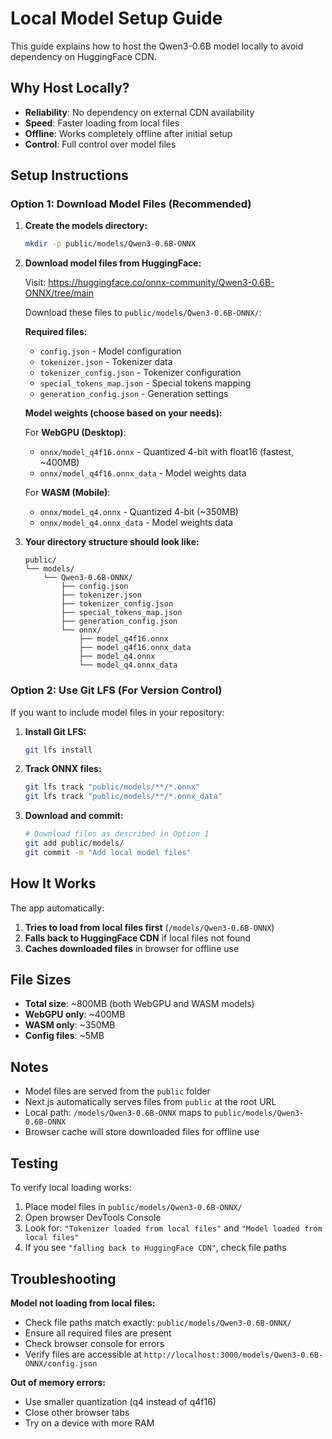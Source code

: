 # Local Model Setup Guide

This guide explains how to host the Qwen3-0.6B model locally to avoid dependency on HuggingFace CDN.

## Why Host Locally?

- **Reliability**: No dependency on external CDN availability
- **Speed**: Faster loading from local files
- **Offline**: Works completely offline after initial setup
- **Control**: Full control over model files

## Setup Instructions

### Option 1: Download Model Files (Recommended)

1. **Create the models directory:**
   ```bash
   mkdir -p public/models/Qwen3-0.6B-ONNX
   ```

2. **Download model files from HuggingFace:**
   
   Visit: https://huggingface.co/onnx-community/Qwen3-0.6B-ONNX/tree/main
   
   Download these files to `public/models/Qwen3-0.6B-ONNX/`:
   
   **Required files:**
   - `config.json` - Model configuration
   - `tokenizer.json` - Tokenizer data
   - `tokenizer_config.json` - Tokenizer configuration
   - `special_tokens_map.json` - Special tokens mapping
   - `generation_config.json` - Generation settings
   
   **Model weights (choose based on your needs):**
   
   For **WebGPU (Desktop)**:
   - `onnx/model_q4f16.onnx` - Quantized 4-bit with float16 (fastest, ~400MB)
   - `onnx/model_q4f16.onnx_data` - Model weights data
   
   For **WASM (Mobile)**:
   - `onnx/model_q4.onnx` - Quantized 4-bit (~350MB)
   - `onnx/model_q4.onnx_data` - Model weights data

3. **Your directory structure should look like:**
   ```
   public/
   └── models/
       └── Qwen3-0.6B-ONNX/
           ├── config.json
           ├── tokenizer.json
           ├── tokenizer_config.json
           ├── special_tokens_map.json
           ├── generation_config.json
           └── onnx/
               ├── model_q4f16.onnx
               ├── model_q4f16.onnx_data
               ├── model_q4.onnx
               └── model_q4.onnx_data
   ```

### Option 2: Use Git LFS (For Version Control)

If you want to include model files in your repository:

1. **Install Git LFS:**
   ```bash
   git lfs install
   ```

2. **Track ONNX files:**
   ```bash
   git lfs track "public/models/**/*.onnx"
   git lfs track "public/models/**/*.onnx_data"
   ```

3. **Download and commit:**
   ```bash
   # Download files as described in Option 1
   git add public/models/
   git commit -m "Add local model files"
   ```

## How It Works

The app automatically:

1. **Tries to load from local files first** (`/models/Qwen3-0.6B-ONNX`)
2. **Falls back to HuggingFace CDN** if local files not found
3. **Caches downloaded files** in browser for offline use

## File Sizes

- **Total size**: ~800MB (both WebGPU and WASM models)
- **WebGPU only**: ~400MB
- **WASM only**: ~350MB
- **Config files**: ~5MB

## Notes

- Model files are served from the `public` folder
- Next.js automatically serves files from `public` at the root URL
- Local path: `/models/Qwen3-0.6B-ONNX` maps to `public/models/Qwen3-0.6B-ONNX`
- Browser cache will store downloaded files for offline use

## Testing

To verify local loading works:

1. Place model files in `public/models/Qwen3-0.6B-ONNX/`
2. Open browser DevTools Console
3. Look for: `"Tokenizer loaded from local files"` and `"Model loaded from local files"`
4. If you see `"falling back to HuggingFace CDN"`, check file paths

## Troubleshooting

**Model not loading from local files:**
- Check file paths match exactly: `public/models/Qwen3-0.6B-ONNX/`
- Ensure all required files are present
- Check browser console for errors
- Verify files are accessible at `http://localhost:3000/models/Qwen3-0.6B-ONNX/config.json`

**Out of memory errors:**
- Use smaller quantization (q4 instead of q4f16)
- Close other browser tabs
- Try on a device with more RAM
